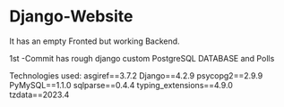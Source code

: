 # Django-Website

It has an empty Fronted but working Backend.

1st -Commit has rough django custom PostgreSQL DATABASE and Polls

Technologies used:
            asgiref==3.7.2
            Django==4.2.9
            psycopg2==2.9.9
            PyMySQL==1.1.0
            sqlparse==0.4.4
            typing_extensions==4.9.0
            tzdata==2023.4
